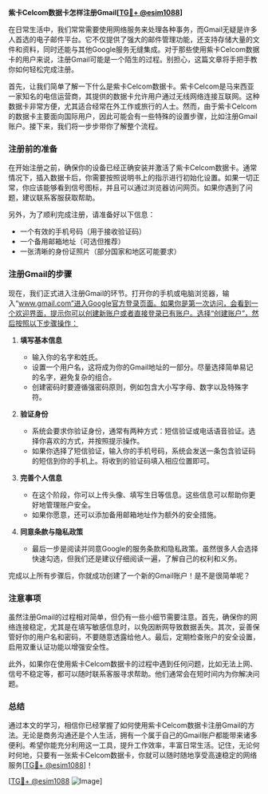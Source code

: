 **紫卡Celcom数据卡怎样注册Gmail[[TG💪+ @esim1088](https://t.me/s/esim1088)]**

在日常生活中，我们常常需要使用网络服务来处理各种事务，而Gmail无疑是许多人首选的电子邮件平台。它不仅提供了强大的邮件管理功能，还支持存储大量的文件和资料，同时还能与其他Google服务无缝集成。对于那些使用紫卡Celcom数据卡的用户来说，注册Gmail可能是一个陌生的过程。别担心，这篇文章将手把手教你如何轻松完成注册。

首先，让我们简单了解一下什么是紫卡Celcom数据卡。紫卡Celcom是马来西亚一家知名的电信运营商，其提供的数据卡允许用户通过无线网络连接互联网。这种数据卡非常方便，尤其适合经常在外工作或旅行的人士。然而，由于紫卡Celcom的数据卡主要面向国际用户，因此可能会有一些特殊的设置步骤，比如注册Gmail账户。接下来，我们将一步步带你了解整个流程。

### 注册前的准备

在开始注册之前，确保你的设备已经正确安装并激活了紫卡Celcom数据卡。通常情况下，插入数据卡后，你需要按照说明书上的指示进行初始化设置。如果一切正常，你应该能够看到信号图标，并且可以通过浏览器访问网页。如果你遇到了问题，建议联系客服获取帮助。

另外，为了顺利完成注册，请准备好以下信息：
- 一个有效的手机号码（用于接收验证码）
- 一个备用邮箱地址（可选但推荐）
- 一张清晰的身份证照片（部分国家和地区可能要求）

### 注册Gmail的步骤

现在，我们正式进入注册Gmail的环节。打开你的手机或电脑浏览器，输入“www.gmail.com”进入Google官方登录页面。如果你是第一次访问，会看到一个欢迎界面，提示你可以创建新账户或者直接登录已有账户。选择“创建账户”，然后按照以下步骤操作：

1. **填写基本信息**
   - 输入你的名字和姓氏。
   - 设置一个用户名，这将成为你的Gmail地址的一部分。尽量选择简单易记的名字，避免复杂的组合。
   - 创建密码时要遵循强密码原则，例如包含大小写字母、数字以及特殊字符。

2. **验证身份**
   - 系统会要求你验证身份，通常有两种方式：短信验证或电话语音验证。选择你喜欢的方式，并按照提示操作。
   - 如果你选择了短信验证，输入你的手机号码，系统会发送一条包含验证码的短信到你的手机上。将收到的验证码填入相应位置即可。

3. **完善个人信息**
   - 在这个阶段，你可以上传头像、填写生日等信息。这些信息可以帮助你更好地管理账户安全。
   - 如果你愿意，还可以添加备用邮箱地址作为额外的安全措施。

4. **同意条款与隐私政策**
   - 最后一步是阅读并同意Google的服务条款和隐私政策。虽然很多人会选择快速勾选，但我们还是建议仔细阅读一遍，了解自己的权利和义务。

完成以上所有步骤后，你就成功创建了一个新的Gmail账户！是不是很简单呢？

### 注意事项

虽然注册Gmail的过程相对简单，但仍有一些小细节需要注意。首先，确保你的网络连接稳定，尤其是在填写敏感信息时，以免因断网导致数据丢失。其次，妥善保管好你的用户名和密码，不要随意透露给他人。最后，定期检查账户的安全设置，启用双重认证功能以增强安全性。

此外，如果你在使用紫卡Celcom数据卡的过程中遇到任何问题，比如无法上网、信号不稳定等，都可以随时联系客服寻求帮助。他们通常会在短时间内为你解决问题。

### 总结

通过本文的学习，相信你已经掌握了如何使用紫卡Celcom数据卡注册Gmail的方法。无论是商务沟通还是个人生活，拥有一个属于自己的Gmail账户都能带来诸多便利。希望你能充分利用这一工具，提升工作效率，丰富日常生活。记住，无论何时何地，只要有一张紫卡Celcom数据卡，你就可以随时随地享受高速稳定的网络服务[[TG💪+ @esim1088](https://t.me/s/esim1088)]！

[[TG💪+ @esim1088](https://t.me/s/esim1088) ![Image](https://i.postimg.cc/4NQfJmqS/Snipaste-2025-05-13-00-14-12.png)]